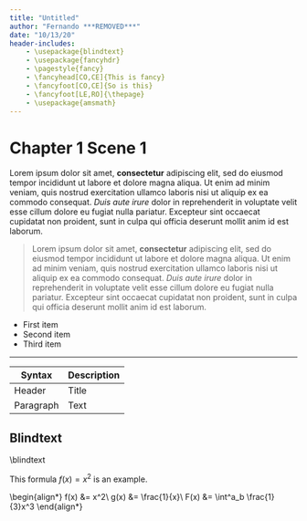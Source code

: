 ```yaml
---
title: "Untitled"
author: "Fernando ***REMOVED***"
date: "10/13/20"
header-includes:
    - \usepackage{blindtext}
    - \usepackage{fancyhdr}
    - \pagestyle{fancy}
    - \fancyhead[CO,CE]{This is fancy}
    - \fancyfoot[CO,CE]{So is this}
    - \fancyfoot[LE,RO]{\thepage}
    - \usepackage{amsmath}
---
```


# Chapter 1 Scene 1

Lorem ipsum dolor sit amet, **consectetur** adipiscing elit, sed do eiusmod tempor incididunt ut labore et dolore magna aliqua. Ut enim ad minim veniam, quis nostrud exercitation ullamco laboris nisi ut aliquip ex ea commodo consequat. _Duis aute irure_ dolor in reprehenderit in voluptate velit esse cillum dolore eu fugiat nulla pariatur. Excepteur sint occaecat cupidatat non proident, sunt in culpa qui officia deserunt mollit anim id est laborum.

>Lorem ipsum dolor sit amet, **consectetur** adipiscing elit, sed do eiusmod tempor incididunt ut labore et dolore magna aliqua. Ut enim ad minim veniam, quis nostrud exercitation ullamco laboris nisi ut aliquip ex ea commodo consequat. _Duis aute irure_ dolor in reprehenderit in voluptate velit esse cillum dolore eu fugiat nulla pariatur. Excepteur sint occaecat cupidatat non proident, sunt in culpa qui officia deserunt mollit anim id est laborum.

* First item
* Second item
* Third item

---

| Syntax | Description|
|--------|------------|
| Header | Title |
| Paragraph | Text |

## Blindtext

\blindtext

This formula $f(x) = x^2$ is an example.

\begin{align*}
  f(x) &= x^2\\
  g(x) &= \frac{1}{x}\\
  F(x) &= \int^a_b \frac{1}{3}x^3
\end{align*}
